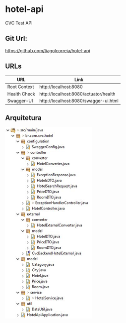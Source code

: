 # hotel-api
CVC Test API

## Git Url:

https://github.com/tiagolcorreia/hotel-api

## URLs

| URL               | Link                                           |
|-------------------|------------------------------------------------|
| Root Context      | http://localhost:8080                          |
| Health Check      | http://localhost:8080/actuator/health          |
| Swagger-UI        | http://localhost:8080/swagger-ui.html          |

## Arquitetura

![Files](/doc/files.JPG)
